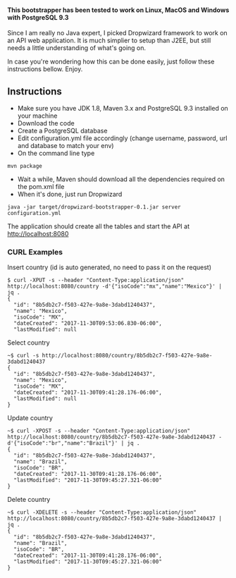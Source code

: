 #### This bootstrapper has been tested to work on Linux, MacOS and Windows with PostgreSQL 9.3

Since I am really no Java expert, I picked Dropwizard framework to work on an API web application. It is much simplier
to setup than J2EE, but still needs a little understanding of what's going on.

In case you're wondering how this can be done easily, just follow these instructions bellow. Enjoy.

## Instructions

* Make sure you have JDK 1.8, Maven 3.x and PostgreSQL 9.3 installed on your machine
* Download the code
* Create a PostgreSQL database
* Edit configuration.yml file accordingly (change username, password, url and database to match your env)
* On the command line type

```
mvn package
```

* Wait a while, Maven should download all the dependencies required on the pom.xml file
* When it's done, just run Dropwizard

```
java -jar target/dropwizard-bootstrapper-0.1.jar server configuration.yml
```

The application should create all the tables and start the API at [http://localhost:8080](http://localhost:8080)


### CURL Examples
Insert country (id is auto generated, no need to pass it on the request)
```
$ curl -XPUT -s --header "Content-Type:application/json"  http://localhost:8080/country -d'{"isoCode":"mx","name":"Mexico"}' | jq .
{
  "id": "8b5db2c7-f503-427e-9a8e-3dabd1240437",
  "name": "Mexico",
  "isoCode": "MX",
  "dateCreated": "2017-11-30T09:53:06.830-06:00",
  "lastModified": null
```

Select country
```
~$ curl -s http://localhost:8080/country/8b5db2c7-f503-427e-9a8e-3dabd1240437
{
  "id": "8b5db2c7-f503-427e-9a8e-3dabd1240437",
  "name": "Mexico",
  "isoCode": "MX",
  "dateCreated": "2017-11-30T09:41:28.176-06:00",
  "lastModified": null
}
```

Update country
```
~$ curl -XPOST -s --header "Content-Type:application/json"  http://localhost:8080/country/8b5db2c7-f503-427e-9a8e-3dabd1240437 -d'{"isoCode":"br","name":"Brazil"}' | jq .
{
  "id": "8b5db2c7-f503-427e-9a8e-3dabd1240437",
  "name": "Brazil",
  "isoCode": "BR",
  "dateCreated": "2017-11-30T09:41:28.176-06:00",
  "lastModified": "2017-11-30T09:45:27.321-06:00"
}
```

Delete country
```
~$ curl -XDELETE -s --header "Content-Type:application/json"  http://localhost:8080/country/8b5db2c7-f503-427e-9a8e-3dabd1240437 | jq .
{
  "id": "8b5db2c7-f503-427e-9a8e-3dabd1240437",
  "name": "Brazil",
  "isoCode": "BR",
  "dateCreated": "2017-11-30T09:41:28.176-06:00",
  "lastModified": "2017-11-30T09:45:27.321-06:00"
}
```